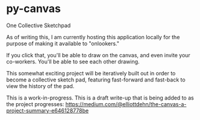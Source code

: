 # py-canvas
One Collective Sketchpad

As of writing this, I am currently hosting this application locally for the purpose of making it available to "onlookers."

If you click that, you'll be able to draw on the canvas, and even invite your co-workers. You'll be able to see each other drawing.


This somewhat exciting project will be iteratively built out in order to become a collective sketch pad, featuring fast-forward and fast-back to view the history of the pad.

This is a work-in-progress. This is a draft write-up that is being added to as the project progresses:
https://medium.com/@elliottdehn/the-canvas-a-project-summary-e646128778be
